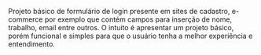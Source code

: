 Projeto básico de formulário de login presente em sites de cadastro, e-commerce por exemplo que contém campos para inserção de nome, trabalho, email entre outros.
O intuito é apresentar um projeto básico, porém funcional e simples para que o usuário tenha a melhor experiência e entendimento.


